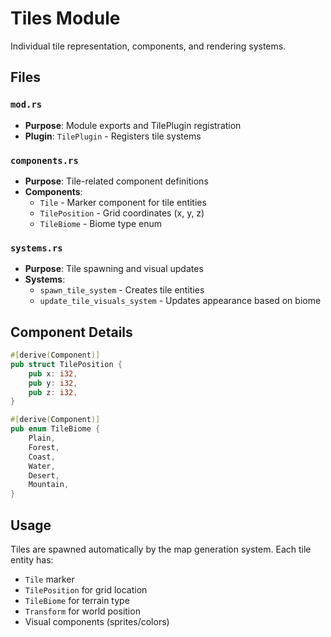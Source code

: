 # Tiles Module

Individual tile representation, components, and rendering systems.

## Files

### `mod.rs`
- **Purpose**: Module exports and TilePlugin registration
- **Plugin**: `TilePlugin` - Registers tile systems

### `components.rs`
- **Purpose**: Tile-related component definitions
- **Components**:
  - `Tile` - Marker component for tile entities
  - `TilePosition` - Grid coordinates (x, y, z)
  - `TileBiome` - Biome type enum

### `systems.rs`
- **Purpose**: Tile spawning and visual updates
- **Systems**:
  - `spawn_tile_system` - Creates tile entities
  - `update_tile_visuals_system` - Updates appearance based on biome

## Component Details

```rust
#[derive(Component)]
pub struct TilePosition {
    pub x: i32,
    pub y: i32,
    pub z: i32,
}

#[derive(Component)]
pub enum TileBiome {
    Plain,
    Forest,
    Coast,
    Water,
    Desert,
    Mountain,
}
```

## Usage

Tiles are spawned automatically by the map generation system. Each tile entity has:
- `Tile` marker
- `TilePosition` for grid location
- `TileBiome` for terrain type
- `Transform` for world position
- Visual components (sprites/colors)